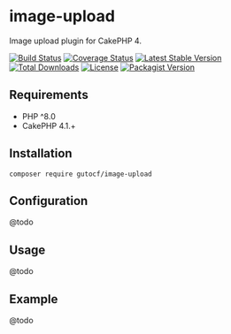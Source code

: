 # image-upload
Image upload plugin for CakePHP 4.

[![Build Status](https://img.shields.io/github/workflow/status/gutocf/image-upload/CI/master?style=flat-square)](https://github.com/gutocf/image-upload/actions?query=workflow%3ACI+branch%3Amaster)
[![Coverage Status](https://img.shields.io/codecov/c/github/gutocf/image-upload.svg?style=flat-square)](https://codecov.io/github/gutocf/image-upload)
[![Latest Stable Version](https://poser.pugx.org/gutocf/image-upload/v/stable.svg)](https://packagist.org/packages/gutocf/image-upload)
[![Total Downloads](https://img.shields.io/packagist/dt/gutocf/image-upload.svg?style=flat-square)](https://packagist.org/packages/gutocf/image-upload)
[![License](https://img.shields.io/badge/license-MIT-blue.svg?style=flat-square)](https://packagist.org/packages/gutocf/image-upload)
[![Packagist Version](https://img.shields.io/packagist/v/gutocf/image-upload?style=flat-square)](https://packagist.org/packages/gutocf/image-upload)

## Requirements
 - PHP ^8.0
 - CakePHP 4.1.+

## Installation
    composer require gutocf/image-upload

## Configuration
@todo

## Usage
@todo

## Example
@todo
